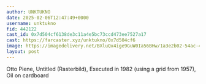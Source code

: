 ```yaml
---
author: UNKTUKNO
date: 2025-02-06T12:47:49+0000
username: unktukno
fid: 442122
cast_id: 0x7d504cf6138de3c11a4e5bc73ccd473ee7527a17
cast: https://farcaster.xyz/unktukno/0x7d504cf6
image: https://imagedelivery.net/BXluQx4ige9GuW0Ia56BHw/1a3e2b02-54ac-4809-30f4-a462db1a0300/original
layout: post
---
```


Otto Piene, Untitled (Rasterbild), Executed in 1982 (using a grid from 1957), Oil on cardboard

<img src='https://imagedelivery.net/BXluQx4ige9GuW0Ia56BHw/1a3e2b02-54ac-4809-30f4-a462db1a0300/original' alt='' referrerpolicy='no-referrer'/>
